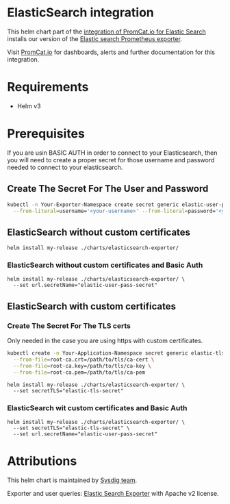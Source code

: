 # ElasticSearch integration
This helm chart part of the [integration of PromCat.io for Elastic Search](https://promcat.io/apps/elasticsearch) installs our version of the [Elastic search Prometheus exporter](https://github.com/prometheus-community/elasticsearch_exporter).

Visit [PromCat.io](https://promcat.io/apps/elasticsearch) for dashboards, alerts and further documentation for this integration. 

# Requirements
* Helm v3

# Prerequisites

If you are usin BASIC AUTH in order to connect to your Elasticsearch, then you will need to create a proper secret for those username and password needed to connect to your elasticsearch.

## Create The Secret For The User and Password
```sh
kubectl -n Your-Exporter-Namespace create secret generic elastic-user-pass-secret \
  --from-literal=username='<your-username>' --from-literal=password='<your-password>'
```

## ElasticSearch without custom certificates
```
helm install my-release ./charts/elasticsearch-exporter/
```

### ElasticSearch without custom certificates and Basic Auth
```
helm install my-release ./charts/elasticsearch-exporter/ \
  --set url.secretName="elastic-user-pass-secret"
```

## ElasticSearch with custom certificates
### Create The Secret For The TLS certs
Only needed in the case you are using https with custom certificates.
```sh
kubectl create -n Your-Application-Namespace secret generic elastic-tls-secret \
  --from-file=root-ca.crt=/path/to/tls/ca-cert \
  --from-file=root-ca.key=/path/to/tls/ca-key \
  --from-file=root-ca.pem=/path/to/tls/ca-pem
```
```
helm install my-release ./charts/elasticsearch-exporter/ \
  --set secretTLS="elastic-tls-secret"
```
### ElasticSearch wit custom certificates and Basic Auth
```
helm install my-release ./charts/elasticsearch-exporter/ \
  --set secretTLS="elastic-tls-secret" \
  --set url.secretName="elastic-user-pass-secret"
```

# Attributions
This helm chart is maintained by [Sysdig team](https://sysdig.com/).

Exporter and user queries: [Elastic Search Exporter](https://github.com/prometheus-community/elasticsearch_exporter) with Apache v2 license. 
